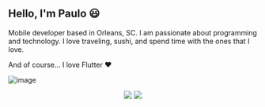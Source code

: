 ## Hello, I'm Paulo 😃
Mobile developer based in Orleans, SC. I am passionate about programming and technology. 
I love traveling, sushi, and spend time with the ones that I love.

And of course... I love Flutter ❤

![image](https://user-images.githubusercontent.com/15785437/146443482-75cc0f21-7bfa-4e3d-a884-1fd1171facf9.png)

<p align="center">
<a href="https://www.linkedin.com/in/paulo-vitor-oliveira-b7871510a/"><img src="https://img.shields.io/badge/linkedin-%230077B5.svg?&style=for-the-badge&logo=linkedin&logoColor=white"/></a>
<a href="https://codepen.io/plooliveira"><img src="https://img.shields.io/badge/codepen-%23E4405F.svg?&style=for-the-badge&logo=codepen&logoColor=white"/></a>

</p>
 

